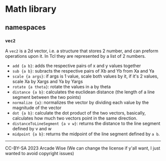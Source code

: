 # Math library

## namespaces

### `vec2`

A `vec2` is a 2d vector, i.e. a structure that stores 2 number, and can preform operations upon it. In Tcl they are represented by a list of 2 numbers.

- `add {a b}`: adds the respective pairs of x and y values together
- `sub {a b}`: subracts the respective pairs of Xb and Yb from Xa and Ya
- `scale {a args}`: if args is 1 value, scale both values by it, if it's 2 values, scale Xa by Xargs and Ya by Yargs
- `rotate {a theta}`: rotate the values in a by theta
- `distance {a b}`: calculates the euclidean distance (the length of a line segment between the two points)
- `normalize {a}`: normalizes the vector by dividing each value by the magnitude of the vector
- `dot {a b}`: calculate the dot product of the two vectors, basically, calculates how much two vectors point in the same direction.
- `distanceToLineSegment {a v w}`: returns the distance to the line segment defined by v and w
- `midpoint {a b}`: returns the midpoint of the line segment defined by `a b`. 


---
CC-BY-SA 2023 Arcade Wise
(We can change the license if y'all want, I just wanted to avoid copyright issues)